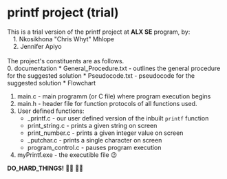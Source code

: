 # printf project (trial)
This is a trial version of the printf project at **ALX SE** program, by:<br>
&emsp;1. Nkosikhona "Chris Whyt" Mhlope<br>
&emsp;2. Jennifer Apiyo<br><br>
The project's constituents are as follows.<br>
0. documentation 
	* General_Procedure.txt - outlines the general procedure for the suggested solution
	* Pseudocode.txt - pseudocode for the suggested solution
	* Flowchart
1. main.c - main programm (or C file) where program execution begins
2. main.h - header file for function protocols of all functions used.
3. User defined functions:
	* _printf.c - our user defined version of the inbuilt ```printf``` function
	* print_string.c - prints a given string on screen
	* print_number.c - prints a given integer value on screen
	* _putchar.c - prints a single character on screen
	* program_control.c  - pauses program execution
4. myPrintf.exe - the executible file :wink:

**DO_HARD_THINGS!** :man_technologist: :woman_technologist:
